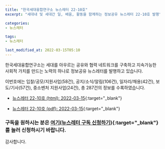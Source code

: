 ```yaml
---
title: "한국세대융합연구소 뉴스레터 22-10호"
excerpt: "세대내 및 세대간 일, 배움, 활동을 함께하는 정보공유 뉴스레터 22-10호 발행" 

categories:
- 뉴스레터

tags:
- 뉴스레터

last_modified_at: 2022-03-15T05:10
---
```


한국세대융합연구소는 세대를 아우르는 공유와 협력 네트워크를 구축하고 지속가능한 사회적 가치를 만드는 노력의 하나로 정보공유 뉴스레터를 발행하고 있습니다.

이번호에는 입찰/공모/지원사업(58건), 공지/소식/알림(106건), 일자리/채용(42건), 보도/기사(57건), 중소벤처 지원사업(24건), 총 287건의 정보를 수록하였습니다.

* [뉴스레터 22-10호 (html): 2022-03-15](https://gcrcenter.github.io/assets/htmls/gcrc_news_letter_20220315.html){:target="_blank"}

* [뉴스레터 22-10호 (pdf): 2022-03-15](https://gcrcenter.github.io/assets/pdfs/news_letter_20220315.pdf){:target="_blank"}


### 구독을 원하시는 분은 [여기(뉴스레터 구독 신청하기)](https://forms.gle/MJ5gVHCdunBXXWVB7){:target="_blank"} 를 눌러 신청하시기 바랍니다.


감사합니다.